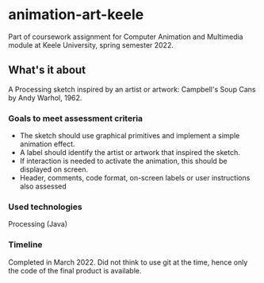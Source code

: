 # animation-art-keele
Part of coursework assignment for Computer Animation and Multimedia module at Keele University, spring semester 2022.

## What's it about
A Processing sketch inspired by an artist or artwork: Campbell's Soup Cans by Andy Warhol, 1962.

### Goals to meet assessment criteria
- The sketch should use graphical primitives and implement a simple animation effect.  
- A label should identify the artist or artwork that inspired the sketch.
- If interaction is needed to activate the animation, this should be displayed on screen.
- Header, comments, code format, on-screen labels or user instructions also assessed

### Used technologies
Processing (Java)

### Timeline
Completed in March 2022. Did not think to use git at the time, hence only the code of the final product is available.
